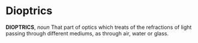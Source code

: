 # Dioptrics

**DIOPTRICS**, _noun_ That part of optics which treats of the refractions of light passing through different mediums, as through air, water or glass.